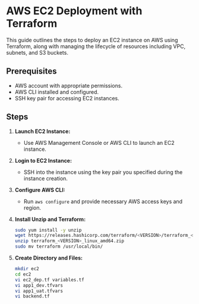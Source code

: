 # AWS EC2 Deployment with Terraform

This guide outlines the steps to deploy an EC2 instance on AWS using Terraform, along with managing the lifecycle of resources including VPC, subnets, and S3 buckets.

## Prerequisites

- AWS account with appropriate permissions.
- AWS CLI installed and configured.
- SSH key pair for accessing EC2 instances.

## Steps

1. **Launch EC2 Instance:**
   - Use AWS Management Console or AWS CLI to launch an EC2 instance.

2. **Login to EC2 Instance:**
   - SSH into the instance using the key pair you specified during the instance creation.

3. **Configure AWS CLI:**
   - Run `aws configure` and provide necessary AWS access keys and region.

4. **Install Unzip and Terraform:**
   ```bash
   sudo yum install -y unzip
   wget https://releases.hashicorp.com/terraform/<VERSION>/terraform_<VERSION>_linux_amd64.zip
   unzip terraform_<VERSION>_linux_amd64.zip
   sudo mv terraform /usr/local/bin/
5. **Create Directory and Files:**
   ```bash
   mkdir ec2
   cd ec2
   vi ec2_dep.tf variables.tf
   vi app1_dev.tfvars
   vi app1_uat.tfvars
   vi backend.tf
